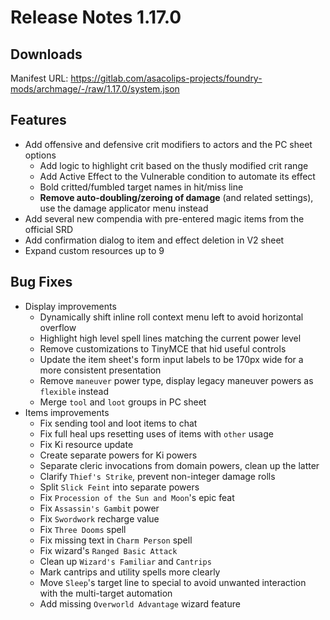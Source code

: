 # Release Notes 1.17.0

## Downloads

Manifest URL: https://gitlab.com/asacolips-projects/foundry-mods/archmage/-/raw/1.17.0/system.json

## Features

- Add offensive and defensive crit modifiers to actors and the PC sheet options
    - Add logic to highlight crit based on the thusly modified crit range
    - Add Active Effect to the Vulnerable condition to automate its effect
    - Bold critted/fumbled target names in hit/miss line
    - **Remove auto-doubling/zeroing of damage** (and related settings), use the damage applicator menu instead
- Add several new compendia with pre-entered magic items from the official SRD
- Add confirmation dialog to item and effect deletion in V2 sheet
- Expand custom resources up to 9

## Bug Fixes

- Display improvements
    - Dynamically shift inline roll context menu left to avoid horizontal overflow
    - Highlight high level spell lines matching the current power level
    - Remove customizations to TinyMCE that hid useful controls
    - Update the item sheet's form input labels to be 170px wide for a more consistent presentation
    - Remove `maneuver` power type, display legacy maneuver powers as `flexible` instead
    - Merge `tool` and `loot` groups in PC sheet
- Items improvements
    - Fix sending tool and loot items to chat
    - Fix full heal ups resetting uses of items with `other` usage
    - Fix Ki resource update
    - Create separate powers for Ki powers
    - Separate cleric invocations from domain powers, clean up the latter
    - Clarify `Thief's Strike`, prevent non-integer damage rolls
    - Split `Slick Feint` into separate powers
    - Fix `Procession of the Sun and Moon`'s epic feat
    - Fix `Assassin's Gambit` power
    - Fix `Swordwork` recharge value
    - Fix `Three Dooms` spell
    - Fix missing text in `Charm Person` spell
    - Fix wizard's `Ranged Basic Attack`
    - Clean up `Wizard's Familiar` and `Cantrips`
    - Mark cantrips and utility spells more clearly
    - Move `Sleep`'s target line to special to avoid unwanted interaction with the multi-target automation
    - Add missing `Overworld Advantage` wizard feature
